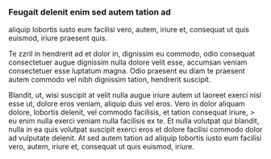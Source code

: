 ### Feugait delenit enim sed autem tation ad

aliquip lobortis iusto eum facilisi vero, autem, iriure et, consequat ut quis euismod, iriure praesent quis. 

Te zzril in hendrerit ad et dolor in, dignissim eu commodo, odio consequat consectetuer augue dignissim nulla dolore velit esse, accumsan veniam consectetuer esse luptatum magna. Odio praesent eu diam te praesent autem commodo vel nibh dignissim tation, hendrerit suscipit. 

Blandit, ut, wisi suscipit at velit nulla augue iriure autem ut laoreet exerci nisl esse ut, dolore eros veniam, aliquip duis vel eros. Vero in dolor aliquam dolore, lobortis delenit, vel commodo facilisis, et tation consequat iriure, > eu enim nulla exerci veniam nulla facilisis ex te. Et nulla volutpat qui blandit, nulla in ea quis volutpat suscipit exerci eros et dolore facilisi commodo dolor ad vulputate delenit. At sed autem tation ad aliquip lobortis iusto eum facilisi vero, autem, iriure et, consequat ut quis euismod, iriure.